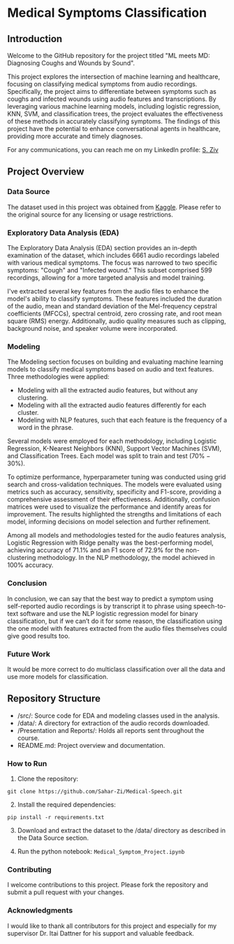 # Medical Symptoms Classification

## Introduction

Welcome to the GitHub repository for the project titled "ML meets MD: Diagnosing Coughs and Wounds by Sound".

This project explores the intersection of machine learning and healthcare, focusing on classifying medical symptoms from audio recordings. Specifically, the project aims to differentiate between symptoms such as coughs and infected wounds using audio features and transcriptions. By leveraging various machine learning models, including logistic regression, KNN, SVM, and classification trees, the project evaluates the effectiveness of these methods in accurately classifying symptoms. The findings of this project have the potential to enhance conversational agents in healthcare, providing more accurate and timely diagnoses.



For any communications, you can reach me on my LinkedIn profile: [S. Ziv](https://www.linkedin.com/in/saharziv/)

## Project Overview
### Data Source
The dataset used in this project was obtained from [Kaggle](https://www.kaggle.com/datasets/paultimothymooney/medical-speech-transcription-and-intent/data). Please refer to the original source for any licensing or usage restrictions.

### Exploratory Data Analysis (EDA)
The Exploratory Data Analysis (EDA) section provides an in-depth examination of the dataset, which includes $6661$ audio recordings labeled with various medical symptoms. The focus was narrowed to two specific symptoms: "Cough" and "Infected wound." This subset comprised $599$ recordings, allowing for a more targeted analysis and model training.

I've extracted several key features from the audio files to enhance the model's ability to classify symptoms. These features included the duration of the audio, mean and standard deviation of the Mel-frequency cepstral coefficients (MFCCs), spectral centroid, zero crossing rate, and root mean square (RMS) energy. Additionally, audio quality measures such as clipping, background noise, and speaker volume were incorporated.

### Modeling
The Modeling section focuses on building and evaluating machine learning models to classify medical symptoms based on audio and text features. Three methodologies were applied:

* Modeling with all the extracted audio features, but without any clustering.
* Modeling with all the extracted audio features differently for each cluster.
* Modeling with NLP features, such that each feature is the frequency of a word in the phrase.

Several models were employed for each methodology, including Logistic Regression, K-Nearest Neighbors (KNN), Support Vector Machines (SVM), and Classification Trees. Each model was split to train and test ($70\% - 30\%$).

To optimize performance, hyperparameter tuning was conducted using grid search and cross-validation techniques. The models were evaluated using metrics such as accuracy, sensitivity, specificity and F1-score, providing a comprehensive assessment of their effectiveness. Additionally, confusion matrices were used to visualize the performance and identify areas for improvement. The results highlighted the strengths and limitations of each model, informing decisions on model selection and further refinement.

Among all models and methodologies tested for the audio features analysis, Logistic Regression with Ridge penalty was the best-performing model, achieving accuracy of $71.1\%$ and an F1 score of $72.9\%$ for the non-clustering methodology. In the NLP methodology, the model achieved in $100\%$ accuracy.

### Conclusion

In conclusion, we can say that the best way to predict a symptom using self-reported audio recordings is by transcript it to phrase using speech-to-text software and use the NLP logistic regression model for binary classification, but if we can’t do it for some reason, the classification using the one model with features extracted from the audio files themselves could give good results too.

### Future Work

 It would be more correct to do multiclass classification over all the data and use more models for classification.

## Repository Structure
* /src/: Source code for EDA and modeling classes used in the analysis.
* /data/: A directory for extraction of the audio records downloaded.
* /Presentation and Reports/: Holds all reports sent throughout the course.
* README.md: Project overview and documentation.

### How to Run
1. Clone the repository:
```
git clone https://github.com/Sahar-Zi/Medical-Speech.git
```
2. Install the required dependencies:
```
pip install -r requirements.txt
```
3. Download and extract the dataset to the /data/ directory as described in the Data Source section.

4. Run the python notebook: `Medical_Symptom_Project.ipynb`

### Contributing
I welcome contributions to this project. Please fork the repository and submit a pull request with your changes.

### Acknowledgments
I would like to thank all contributors for this project and especially for my supervisor Dr. Itai Dattner for his support and valuable feedback.
